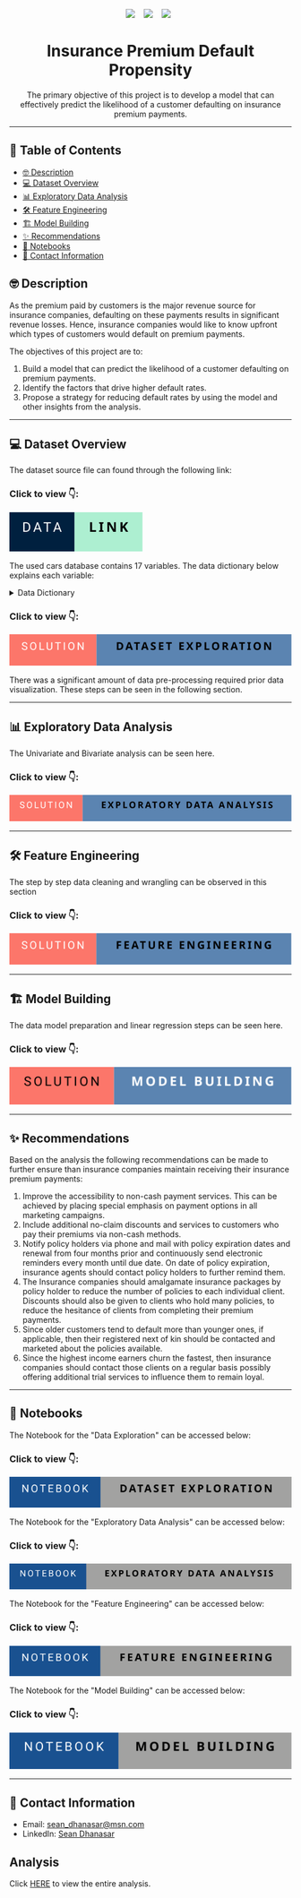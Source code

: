 <p align="center">
  <img src="https://forthebadge.com/images/badges/made-with-python.svg" />&nbsp;&nbsp;&nbsp;
  <img src="https://forthebadge.com/images/badges/made-with-markdown.svg" />&nbsp;&nbsp;&nbsp;
  <img src="https://forthebadge.com/images/badges/powered-by-oxygen.svg" />&nbsp;&nbsp;
</p>




<h1 align="center">Insurance Premium Default Propensity</h1>

<p align="center">The primary objective of this project is to develop a model that can effectively predict the likelihood of a customer defaulting on insurance premium payments.</p>

---

## 📝 Table of Contents

- [🤓 Description](#description)
- [💻 Dataset Overview](#dataset-overview)
- [📊 Exploratory Data Analysis](#exploratory-data-analysis)
- [🛠️ Feature Engineering](#feature-engineering)
- [🏗️ Model Building](#model-building)
- [✨ Recommendations](#recommendations)
- [📗 Notebooks](#notebooks)
- [📧 Contact Information](#contact-information)

## 🤓 Description <a name = "description"></a>

As the premium paid by customers is the major revenue source for insurance companies, defaulting on these payments results in significant revenue losses. Hence, insurance companies would like to know upfront which types of customers would default on premium payments.

The objectives of this project are to:
1. Build a model that can predict the likelihood of a customer defaulting on premium payments.
2. Identify the factors that drive higher default rates.
3. Propose a strategy for reducing default rates by using the model and other insights from the analysis.



---

## 💻 Dataset Overview <a name = "dataset-overview"></a>

The dataset source file can found through the following link:
### Click to view 👇:

[![Data_link](https://github.com/seandhan/image_database/blob/main/Data-LINK-.svg)](https://github.com/seandhan/Insurance-Premium-Default/blob/main/InsurancePremiumDefault.xlsx)

The used cars database contains 17 variables. The data dictionary below explains each variable:

<details>
<summary>Data Dictionary</summary>
<br>

1. **id**: Unique customer ID
2. **perc_premium_paid_by_cash_credit**: What % of the premium was paid by cash payments?
3. **age_in_days**: age of the customer in days 
4. **Income**: Income of the customer 
5. **Marital Status**: Married/Unmarried, Married (1), unmarried (0)
6. **Veh_owned**: Number of vehicles owned (1-3)
7. **Count_3-6_months_late**: Number of times premium was paid 3-6 months late 
8. **Count_6-12_months_late**: Number of times premium was paid 6-12 months late 
9. **Count_more_than_12_months_late**: Number of times premium was paid more than 12 months late 
10. **Risk_score**: Risk score of customer (similar to credit score)
11.	**No_of_dep**: Number of dependents in the family of the customer (1-4) 
12.	**Accommodation**: Owned (1), Rented (0)
13.	**no_of_premiums_paid**: Number of premiums paid till date 
14.	**sourcing_channel**: Channel through which customer was sourced 
15.	**residence_area_type**: Residence type of the customer
16.	**premium** : Total premium amount paid till now
17.	**default**: (Y variable) - 0 indicates that customer has defaulted the premium and 1 indicates that customer has not defaulted the premium

</details>

### Click to view 👇:

[![Data Exploration](https://github.com/seandhan/image_database/blob/main/Solution-Dataset%20Exploration-.svg)](https://github.com/seandhan/Insurance-Premium-Default/blob/main/Data%20Exploration/Readme.md)

There was a significant amount of data pre-processing required prior data visualization. These steps can be seen in the following section.

----

## 📊 Exploratory Data Analysis <a name = "exploratory-data-analysis"></a>

The Univariate and Bivariate analysis can be seen here.

### Click to view 👇:

[![Exploratory Data Analysis](https://github.com/seandhan/image_database/blob/main/Solution-Exploratory%20Data%20Analysis-.svg)](https://github.com/seandhan/Insurance-Premium-Default/blob/main/Exploratory%20Data%20Analysis/ReadMe.md)


----

## 🛠️ Feature Engineering <a name = "feature-engineering"></a>

The step by step data cleaning and wrangling can be observed in this section

### Click to view 👇:

[![Feature Engineering](https://github.com/seandhan/image_database/blob/main/Solution-Feature%20Engineering-.svg)](https://github.com/seandhan/Insurance-Premium-Default/blob/main/Feature%20Engineering/Readme.md)



----

## 🏗️ Model Building <a name = "model-building"></a>

The data model preparation and linear regression steps can be seen here.

### Click to view 👇:

[![Model Building](https://github.com/seandhan/image_database/blob/main/Solution-Model%20Building-.svg)](https://github.com/seandhan/Insurance-Premium-Default/blob/main/Model%20Building/ReadMe.md)


----


## ✨ Recommendations <a name = "recommendations"></a>

Based on the analysis the following recommendations can be made to further ensure than insurance companies maintain receiving their insurance premium payments:
1. Improve the accessibility to non-cash payment services. This can be achieved by placing special emphasis on payment options in all marketing campaigns.
2. Include additional no-claim discounts and services to customers who pay their premiums via non-cash methods.
3. Notify policy holders via phone and mail with policy expiration dates and renewal from four months prior and continuously send electronic reminders every month until due date. On date of policy expiration, insurance agents should contact policy holders to further remind them.
4. The Insurance companies should amalgamate insurance packages by policy holder to reduce the number of policies to each individual client. Discounts should also be given to clients who hold many policies, to reduce the hesitance of clients from completing their premium payments.
5. Since older customers tend to default more than younger ones, if applicable, then their registered next of kin should be contacted and marketed about the policies available.
6. Since the highest income earners churn the fastest, then insurance companies should contact those clients on a regular basis possibly offering additional trial services to influence them to remain loyal.


----

## 📗 Notebooks <a name = "notebooks"></a>

The Notebook for the "Data Exploration" can be accessed below:

### Click to view 👇:

[![DataExp Notebook](https://github.com/seandhan/image_database/blob/main/Notebook-Dataset%20Exploration-.svg)](https://github.com/seandhan/Insurance-Premium-Default/blob/main/Notebooks/Data%20Exploration.ipynb)

The Notebook for the "Exploratory Data Analysis" can be accessed below:

### Click to view 👇:

[![EDA Notebook](https://github.com/seandhan/image_database/blob/main/Notebook-Exploratory%20Data%20analysis-.svg)](https://github.com/seandhan/Insurance-Premium-Default/blob/main/Notebooks/EDA.ipynb)

The Notebook for the "Feature Engineering" can be accessed below:

### Click to view 👇:

[![Feature Engineering Notebook](https://github.com/seandhan/image_database/blob/main/Notebook-Feature%20engineering-.svg)](https://github.com/seandhan/Insurance-Premium-Default/blob/main/Notebooks/Feature%20Engineering.ipynb)


The Notebook for the "Model Building" can be accessed below:

### Click to view 👇:

[![Model Building Notebook](https://github.com/seandhan/image_database/blob/main/Notebook-Model%20Building-.svg)](https://github.com/seandhan/Insurance-Premium-Default/blob/main/Notebooks/Model%20Building.ipynb)

----



## 📧 Contact Information <a name = "contact-information"></a>

- Email: [sean_dhanasar@msn.com](mailto:sean_dhanasar@msn.com)
- LinkedIn: [Sean Dhanasar](https://www.linkedin.com/in/sdhanasar)

## Analysis
Click [HERE](https://github.com/seandhan/Insurance-Premium-Default/blob/main/InsurancePremiumDefault.ipynb) to view the entire analysis.
